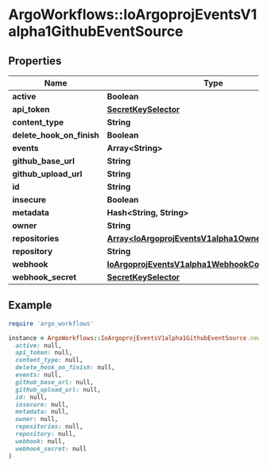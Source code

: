 # ArgoWorkflows::IoArgoprojEventsV1alpha1GithubEventSource

## Properties

| Name | Type | Description | Notes |
| ---- | ---- | ----------- | ----- |
| **active** | **Boolean** |  | [optional] |
| **api_token** | [**SecretKeySelector**](SecretKeySelector.md) |  | [optional] |
| **content_type** | **String** |  | [optional] |
| **delete_hook_on_finish** | **Boolean** |  | [optional] |
| **events** | **Array&lt;String&gt;** |  | [optional] |
| **github_base_url** | **String** |  | [optional] |
| **github_upload_url** | **String** |  | [optional] |
| **id** | **String** |  | [optional] |
| **insecure** | **Boolean** |  | [optional] |
| **metadata** | **Hash&lt;String, String&gt;** |  | [optional] |
| **owner** | **String** |  | [optional] |
| **repositories** | [**Array&lt;IoArgoprojEventsV1alpha1OwnedRepositories&gt;**](IoArgoprojEventsV1alpha1OwnedRepositories.md) |  | [optional] |
| **repository** | **String** |  | [optional] |
| **webhook** | [**IoArgoprojEventsV1alpha1WebhookContext**](IoArgoprojEventsV1alpha1WebhookContext.md) |  | [optional] |
| **webhook_secret** | [**SecretKeySelector**](SecretKeySelector.md) |  | [optional] |

## Example

```ruby
require 'argo_workflows'

instance = ArgoWorkflows::IoArgoprojEventsV1alpha1GithubEventSource.new(
  active: null,
  api_token: null,
  content_type: null,
  delete_hook_on_finish: null,
  events: null,
  github_base_url: null,
  github_upload_url: null,
  id: null,
  insecure: null,
  metadata: null,
  owner: null,
  repositories: null,
  repository: null,
  webhook: null,
  webhook_secret: null
)
```

